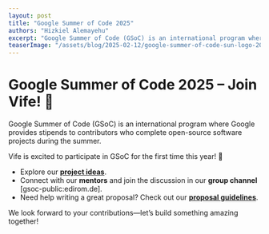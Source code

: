 ```yaml
---
layout: post
title: "Google Summer of Code 2025"
authors: "Hizkiel Alemayehu"
excerpt: "Google Summer of Code (GSoC) is an international program where Google provides stipends to contributors who complete open-source software projects during the summer."
teaserImage: "/assets/blog/2025-02-12/google-summer-of-code-sun-logo-2022.png"
---
```

# Google Summer of Code 2025 – Join Vife! 🚀  

Google Summer of Code (GSoC) is an international program where Google provides stipends to contributors who complete open-source software projects during the summer.  

Vife is excited to participate in GSoC for the first time this year! 🎉  

- Explore our **[project ideas](https://edirom.de/gsoc.html)**.  
- Connect with our **mentors** and join the discussion in our **group channel** [gsoc-public:edirom.de].  
- Need help writing a great proposal? Check out our **[proposal guidelines](here)**.  

We look forward to your contributions—let’s build something amazing together!  